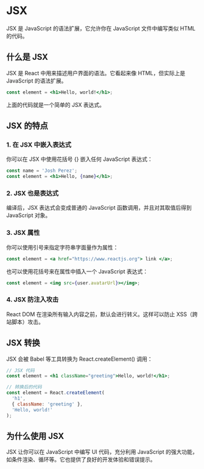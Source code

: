 # JSX

JSX 是 JavaScript 的语法扩展，它允许你在 JavaScript 文件中编写类似 HTML 的代码。

## 什么是 JSX

JSX 是 React 中用来描述用户界面的语法。它看起来像 HTML，但实际上是 JavaScript 的语法扩展。

```jsx
const element = <h1>Hello, world!</h1>;
```

上面的代码就是一个简单的 JSX 表达式。

## JSX 的特点

### 1. 在 JSX 中嵌入表达式

你可以在 JSX 中使用花括号 {} 嵌入任何 JavaScript 表达式：

```jsx
const name = 'Josh Perez';
const element = <h1>Hello, {name}</h1>;
```

### 2. JSX 也是表达式

编译后，JSX 表达式会变成普通的 JavaScript 函数调用，并且对其取值后得到 JavaScript 对象。

### 3. JSX 属性

你可以使用引号来指定字符串字面量作为属性：

```jsx
const element = <a href="https://www.reactjs.org"> link </a>;
```

也可以使用花括号来在属性中插入一个 JavaScript 表达式：

```jsx
const element = <img src={user.avatarUrl}></img>;
```

### 4. JSX 防注入攻击

React DOM 在渲染所有输入内容之前，默认会进行转义。这样可以防止 XSS（跨站脚本）攻击。

## JSX 转换

JSX 会被 Babel 等工具转换为 React.createElement() 调用：

```jsx
// JSX 代码
const element = <h1 className="greeting">Hello, world!</h1>;

// 转换后的代码
const element = React.createElement(
  'h1',
  { className: 'greeting' },
  'Hello, world!'
);
```

## 为什么使用 JSX

JSX 让你可以在 JavaScript 中编写 UI 代码，充分利用 JavaScript 的强大功能，如条件渲染、循环等。它也提供了良好的开发体验和错误提示。
